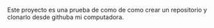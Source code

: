 Este proyecto es una prueba de como de como crear un repositorio y clonarlo desde githuba mi computadora.

